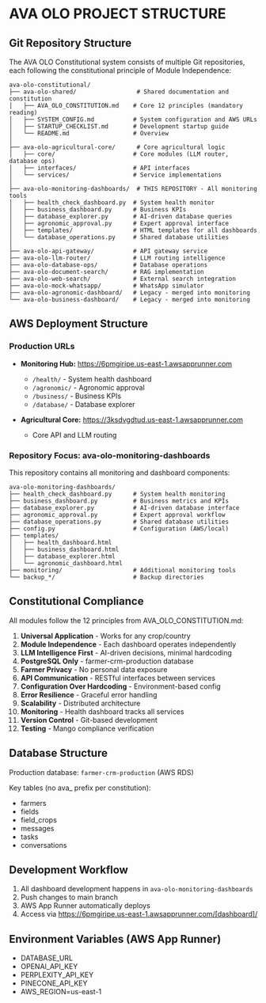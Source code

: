 # AVA OLO PROJECT STRUCTURE

## Git Repository Structure

The AVA OLO Constitutional system consists of multiple Git repositories, each following the constitutional principle of Module Independence:

```
ava-olo-constitutional/
├── ava-olo-shared/                 # Shared documentation and constitution
│   ├── AVA_OLO_CONSTITUTION.md    # Core 12 principles (mandatory reading)
│   ├── SYSTEM_CONFIG.md           # System configuration and AWS URLs
│   ├── STARTUP_CHECKLIST.md       # Development startup guide
│   └── README.md                  # Overview
│
├── ava-olo-agricultural-core/      # Core agricultural logic
│   ├── core/                      # Core modules (LLM router, database ops)
│   ├── interfaces/                # API interfaces
│   └── services/                  # Service implementations
│
├── ava-olo-monitoring-dashboards/  # THIS REPOSITORY - All monitoring tools
│   ├── health_check_dashboard.py  # System health monitor
│   ├── business_dashboard.py      # Business KPIs
│   ├── database_explorer.py       # AI-driven database queries
│   ├── agronomic_approval.py      # Expert approval interface
│   ├── templates/                 # HTML templates for all dashboards
│   └── database_operations.py     # Shared database utilities
│
├── ava-olo-api-gateway/           # API gateway service
├── ava-olo-llm-router/            # LLM routing intelligence
├── ava-olo-database-ops/          # Database operations
├── ava-olo-document-search/       # RAG implementation
├── ava-olo-web-search/            # External search integration
├── ava-olo-mock-whatsapp/         # WhatsApp simulator
├── ava-olo-agronomic-dashboard/   # Legacy - merged into monitoring
└── ava-olo-business-dashboard/    # Legacy - merged into monitoring
```

## AWS Deployment Structure

### Production URLs
- **Monitoring Hub:** https://6pmgiripe.us-east-1.awsapprunner.com
  - `/health/` - System health dashboard
  - `/agronomic/` - Agronomic approval
  - `/business/` - Business KPIs
  - `/database/` - Database explorer
  
- **Agricultural Core:** https://3ksdvgdtud.us-east-1.awsapprunner.com
  - Core API and LLM routing

### Repository Focus: ava-olo-monitoring-dashboards

This repository contains all monitoring and dashboard components:

```
ava-olo-monitoring-dashboards/
├── health_check_dashboard.py      # System health monitoring
├── business_dashboard.py          # Business metrics and KPIs
├── database_explorer.py           # AI-driven database interface
├── agronomic_approval.py          # Expert approval workflow
├── database_operations.py         # Shared database utilities
├── config.py                      # Configuration (AWS/local)
├── templates/
│   ├── health_dashboard.html
│   ├── business_dashboard.html
│   ├── database_explorer.html
│   └── agronomic_dashboard.html
├── monitoring/                    # Additional monitoring tools
└── backup_*/                      # Backup directories

```

## Constitutional Compliance

All modules follow the 12 principles from AVA_OLO_CONSTITUTION.md:

1. **Universal Application** - Works for any crop/country
2. **Module Independence** - Each dashboard operates independently
3. **LLM Intelligence First** - AI-driven decisions, minimal hardcoding
4. **PostgreSQL Only** - farmer-crm-production database
5. **Farmer Privacy** - No personal data exposure
6. **API Communication** - RESTful interfaces between services
7. **Configuration Over Hardcoding** - Environment-based config
8. **Error Resilience** - Graceful error handling
9. **Scalability** - Distributed architecture
10. **Monitoring** - Health dashboard tracks all services
11. **Version Control** - Git-based development
12. **Testing** - Mango compliance verification

## Database Structure

Production database: `farmer-crm-production` (AWS RDS)

Key tables (no ava_ prefix per constitution):
- farmers
- fields
- field_crops
- messages
- tasks
- conversations

## Development Workflow

1. All dashboard development happens in `ava-olo-monitoring-dashboards`
2. Push changes to main branch
3. AWS App Runner automatically deploys
4. Access via https://6pmgiripe.us-east-1.awsapprunner.com/[dashboard]/

## Environment Variables (AWS App Runner)

- DATABASE_URL
- OPENAI_API_KEY
- PERPLEXITY_API_KEY
- PINECONE_API_KEY
- AWS_REGION=us-east-1